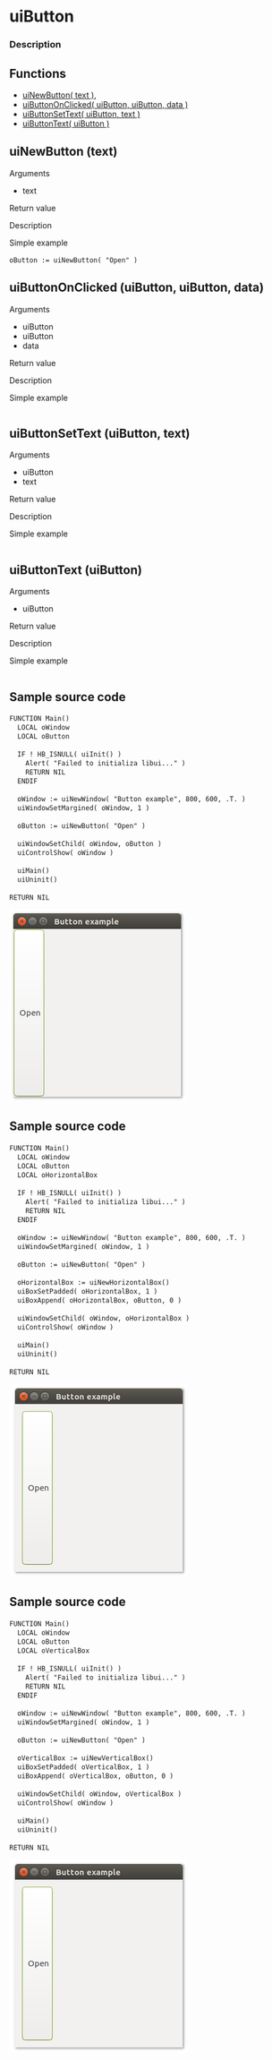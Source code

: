 # **uiButton**

### Description

## Functions
- [uiNewButton( text )](#uinewbutton-text),
- [uiButtonOnClicked( uiButton, uiButton, data )](#uibuttononclicked-uibutton-uibutton-data)
- [uiButtonSetText( uiButton, text )](#uibuttonsettext-uibutton-text)
- [uiButtonText( uiButton )](#uibuttontext-uibutton)

## uiNewButton (text)
Arguments
- text

Return value

Description

Simple example
```harbour
oButton := uiNewButton( "Open" )
```
## uiButtonOnClicked (uiButton, uiButton, data)
Arguments
- uiButton
- uiButton
- data

Return value

Description

Simple example
```harbour

```
## uiButtonSetText (uiButton, text)
Arguments
- uiButton
- text

Return value

Description

Simple example
```harbour

```
## uiButtonText (uiButton)
Arguments
- uiButton

Return value

Description

Simple example
```harbour

```
## Sample source code
```harbour
FUNCTION Main()
  LOCAL oWindow
  LOCAL oButton

  IF ! HB_ISNULL( uiInit() )
    Alert( "Failed to initializa libui..." )
    RETURN NIL
  ENDIF

  oWindow := uiNewWindow( "Button example", 800, 600, .T. )
  uiWindowSetMargined( oWindow, 1 )

  oButton := uiNewButton( "Open" )

  uiWindowSetChild( oWindow, oButton )
  uiControlShow( oWindow )

  uiMain()
  uiUninit()

RETURN NIL
```
![Linux](ss/button_01.png "With family Linux Ubuntu desktop, based on GNOME")
## Sample source code
```harbour
FUNCTION Main()
  LOCAL oWindow
  LOCAL oButton
  LOCAL oHorizontalBox

  IF ! HB_ISNULL( uiInit() )
    Alert( "Failed to initializa libui..." )
    RETURN NIL
  ENDIF

  oWindow := uiNewWindow( "Button example", 800, 600, .T. )
  uiWindowSetMargined( oWindow, 1 )

  oButton := uiNewButton( "Open" )

  oHorizontalBox := uiNewHorizontalBox()
  uiBoxSetPadded( oHorizontalBox, 1 )
  uiBoxAppend( oHorizontalBox, oButton, 0 )

  uiWindowSetChild( oWindow, oHorizontalBox )
  uiControlShow( oWindow )

  uiMain()
  uiUninit()

RETURN NIL
```
![Linux](ss/button_02.png "With family Linux Ubuntu desktop, based on GNOME")
## Sample source code
```harbour
FUNCTION Main()
  LOCAL oWindow
  LOCAL oButton
  LOCAL oVerticalBox

  IF ! HB_ISNULL( uiInit() )
    Alert( "Failed to initializa libui..." )
    RETURN NIL
  ENDIF

  oWindow := uiNewWindow( "Button example", 800, 600, .T. )
  uiWindowSetMargined( oWindow, 1 )

  oButton := uiNewButton( "Open" )

  oVerticalBox := uiNewVerticalBox()
  uiBoxSetPadded( oVerticalBox, 1 )
  uiBoxAppend( oVerticalBox, oButton, 0 )

  uiWindowSetChild( oWindow, oVerticalBox )
  uiControlShow( oWindow )

  uiMain()
  uiUninit()

RETURN NIL
```
![Linux](ss/button_02.png "With family Linux Ubuntu desktop, based on GNOME")

